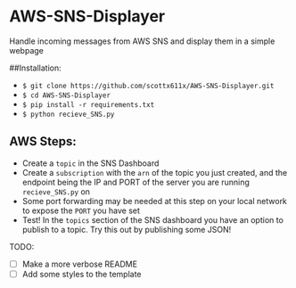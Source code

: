 # AWS-SNS-Displayer
Handle incoming messages from AWS SNS and display them in a simple webpage

##Installation:

- `$ git clone https://github.com/scottx611x/AWS-SNS-Displayer.git` 
- `$ cd AWS-SNS-Displayer`
- `$ pip install -r requirements.txt`
- `$ python recieve_SNS.py`

## AWS Steps:
- Create a `topic` in the SNS Dashboard
- Create a `subscription` with the `arn` of the topic you just created, and the endpoint being the IP and PORT of the server you are running `recieve_SNS.py` on
- Some port forwarding may be needed at this step on your local network to expose the `PORT` you have set
- Test! In the `topics` section of the SNS dashboard you have an option to publish to a topic. Try this out by publishing some JSON!

TODO:
- [ ] Make a more verbose README
- [ ] Add some styles to the template
